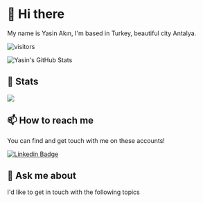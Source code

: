 # 👋 Hi there

My name is Yasin Akın, I'm based in Turkey, beautiful city Antalya.

![visitors](https://img.shields.io/badge/dynamic/json?color=informational&label=visitor%20count&query=value&url=https%3A%2F%2Fapi.countapi.xyz%2Fhit%2Fyasinakinn.yasinakinn%2Freadme)

![Yasin's GitHub Stats](https://github-readme-stats.vercel.app/api?username=yasinakinn&show_icons=true)

## 💼 Stats

<img src="https://github-readme-stats.vercel.app/api/top-langs/?username=yasinakinn" />


## 📫 How to reach me

You can find and get touch with me on these accounts!

[![Linkedin Badge](https://img.shields.io/badge/necmettincimen-follow%20on%20linkedin-blue?style=for-the-badge&logo=linkedin)](https://www.linkedin.com/in/yasinakin/)

## 💬 Ask me about

I'd like to get in touch with the following topics
